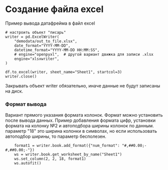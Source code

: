 # Создание файла excel

Пример вывода датафрейма в файл excel
```
# настроить объект "писарь"
writer = pd.ExcelWriter(
    "demodata/out_to_file.xlsx",
    date_format="YYYY-MM-DD",
    datetime_format="YYYY-MM-DD HH:MM:SS",
    # engine="openpyxl",  # другой вариант движка для записи .xlsx
    engine="xlsxwriter",
)

df.to_excel(writer, sheet_name="Sheet1", startcol=3)
writer.close()
```

Закрывать объект writer обязательно, иначе данные не будут записаны на диск.

### Формат вывода

Вариант прямого указания формата колонок. Формат можно установить после вывода данных.
Пример добавления формата цифр, установки формата на колонку №2 и автоподбора ширины колонок по данным.
параметр "18" это ширина колонки в символах, но если использовать автоподбор ширины, то параметр бесполезен.
```
    format1 = writer.book.add_format({"num_format": "#,##0.00;-#,##0.00;-"})
    ws = writer.book.get_worksheet_by_name("Sheet1")
    ws.set_column(2, 2, 18, format1)
    ws.autofit()

```